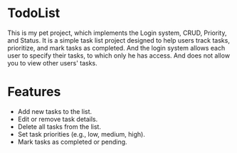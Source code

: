 # TodoList
This is my pet project, which implements the Login system, CRUD, Priority, and Status. It is a simple task list project designed to help users track tasks, prioritize, and mark tasks as completed. And the login system allows each user to specify their tasks, to which only he has access. And does not allow you to view other users' tasks.
# Features
<ul>
<li>Add new tasks to the list.</li>
<li>Edit or remove task details.</li>
<li>Delete all tasks from the list.</li>
<li>Set task priorities (e.g., low, medium, high).</li>
<li>Mark tasks as completed or pending.</li>
</ul>
